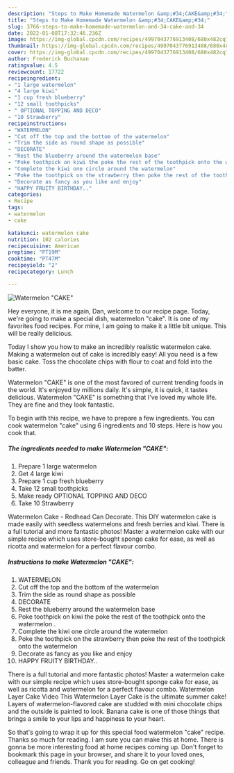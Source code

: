 ```yaml
---
description: "Steps to Make Homemade Watermelon &amp;#34;CAKE&amp;#34;"
title: "Steps to Make Homemade Watermelon &amp;#34;CAKE&amp;#34;"
slug: 3766-steps-to-make-homemade-watermelon-and-34-cake-and-34
date: 2022-01-08T17:32:46.236Z
image: https://img-global.cpcdn.com/recipes/4997043776913408/680x482cq70/watermelon-cake-recipe-main-photo.jpg
thumbnail: https://img-global.cpcdn.com/recipes/4997043776913408/680x482cq70/watermelon-cake-recipe-main-photo.jpg
cover: https://img-global.cpcdn.com/recipes/4997043776913408/680x482cq70/watermelon-cake-recipe-main-photo.jpg
author: Frederick Buchanan
ratingvalue: 4.5
reviewcount: 17722
recipeingredient:
- "1 large watermelon"
- "4 large kiwi"
- "1 cup fresh blueberry"
- "12 small toothpicks"
- " OPTIONAL TOPPING AND DECO"
- "10 Strawberry"
recipeinstructions:
- "WATERMELON"
- "Cut off the top and the bottom of the watermelon"
- "Trim the side as round shape as possible"
- "DECORATE"
- "Rest the blueberry around the watermelon base"
- "Poke toothpick on kiwi the poke the rest of the toothpick onto the watermelon ."
- "Complete the kiwi one circle around the watermelon"
- "Poke the toothpick on the strawberry then poke the rest of the toothpick onto the watermelon"
- "Decorate as fancy as you like and enjoy"
- "HAPPY FRUITY BIRTHDAY.."
categories:
- Recipe
tags:
- watermelon
- cake

katakunci: watermelon cake 
nutrition: 102 calories
recipecuisine: American
preptime: "PT19M"
cooktime: "PT47M"
recipeyield: "2"
recipecategory: Lunch

---
```



![Watermelon &#34;CAKE&#34;](https://img-global.cpcdn.com/recipes/4997043776913408/680x482cq70/watermelon-cake-recipe-main-photo.jpg)

Hey everyone, it is me again, Dan, welcome to our recipe page. Today, we're going to make a special dish, watermelon &#34;cake&#34;. It is one of my favorites food recipes. For mine, I am going to make it a little bit unique. This will be really delicious.

Today I show you how to make an incredibly realistic watermelon cake. Making a watermelon out of cake is incredibly easy! All you need is a few basic cake. Toss the chocolate chips with flour to coat and fold into the batter.

Watermelon &#34;CAKE&#34; is one of the most favored of current trending foods in the world. It's enjoyed by millions daily. It's simple, it is quick, it tastes delicious. Watermelon &#34;CAKE&#34; is something that I've loved my whole life. They are fine and they look fantastic.


To begin with this recipe, we have to prepare a few ingredients. You can cook watermelon &#34;cake&#34; using 6 ingredients and 10 steps. Here is how you cook that.

<!--inarticleads1-->

##### The ingredients needed to make Watermelon &#34;CAKE&#34;:

1. Prepare 1 large watermelon
1. Get 4 large kiwi
1. Prepare 1 cup fresh blueberry
1. Take 12 small toothpicks
1. Make ready  OPTIONAL TOPPING AND DECO
1. Take 10 Strawberry


Watermelon Cake - Redhead Can Decorate. This DIY watermelon cake is made easily with seedless watermelons and fresh berries and kiwi. There is a full tutorial and more fantastic photos! Master a watermelon cake with our simple recipe which uses store-bought sponge cake for ease, as well as ricotta and watermelon for a perfect flavour combo. 

<!--inarticleads2-->

##### Instructions to make Watermelon &#34;CAKE&#34;:

1. WATERMELON
1. Cut off the top and the bottom of the watermelon
1. Trim the side as round shape as possible
1. DECORATE
1. Rest the blueberry around the watermelon base
1. Poke toothpick on kiwi the poke the rest of the toothpick onto the watermelon .
1. Complete the kiwi one circle around the watermelon
1. Poke the toothpick on the strawberry then poke the rest of the toothpick onto the watermelon
1. Decorate as fancy as you like and enjoy
1. HAPPY FRUITY BIRTHDAY..


There is a full tutorial and more fantastic photos! Master a watermelon cake with our simple recipe which uses store-bought sponge cake for ease, as well as ricotta and watermelon for a perfect flavour combo. Watermelon Layer Cake Video This Watermelon Layer Cake is the ultimate summer cake! Layers of watermelon-flavored cake are studded with mini chocolate chips and the outside is painted to look. Banana cake is one of those things that brings a smile to your lips and happiness to your heart. 

So that's going to wrap it up for this special food watermelon &#34;cake&#34; recipe. Thanks so much for reading. I am sure you can make this at home. There is gonna be more interesting food at home recipes coming up. Don't forget to bookmark this page in your browser, and share it to your loved ones, colleague and friends. Thank you for reading. Go on get cooking!
